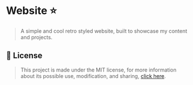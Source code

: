 
# Website ⭐

> A simple and cool retro styled website, built to showcase my content and projects.

## 📜 License

> This project is made under the MIT license, for more information about its possible use, modification, and sharing, [click here](LICENSE).
